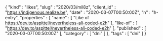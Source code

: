 {
  "kind" : "likes",
  "slug" : "2020/03/mil8z",
  "client_id" : "https://indigenous.realize.be",
  "date" : "2020-03-07T00:50:00Z",
  "h" : "h-entry",
  "properties" : {
    "name" : [ "Like of https://dev.to/aspittel/nevertheless-ali-coded-e2h" ],
    "like-of" : [ "https://dev.to/aspittel/nevertheless-ali-coded-e2h" ],
    "published" : [ "2020-03-07T00:50:00Z" ],
    "category" : [ "dni" ]
  },
  "tags" : [ "dni" ]
}
